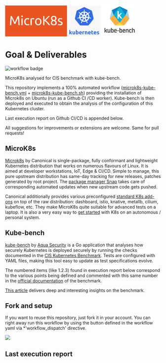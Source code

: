 <img src="img/microk8s-logo.png" height="100">   <img src="img/kubernetes-logo.png" height="100">    <img src="img/kube-bench-logo.png" height="105">

# Goal & Deliverables

![workflow badge](https://github.com/didier-durand/microk8s-kube-bench/workflows/MicroK8s%20Kube-bench/badge.svg)

MicroK8s analysed for CIS benchmark with kube-bench. 

This repository implements a 100% automated workflow ([microk8s-kube-bench.yml](.github/workflows/microk8s-kube-bench.yml) + [microk8s-kube-bench.sh](sh/microk8s-kube-bench.sh)) providing the installation of Microk8s on Ubuntu (run as a Github CI /CD worker). Kube-bench is then deployed and executed to obtain the analysis of the configuration of this Kubernetes cluster.

Last execution report on Github CI/CD is appended below.

All suggestions for improvements or extensions are welcome. Same for pull requests!

## MicroK8s

[Microk8s](https://github.com/ubuntu/microk8s) by Canonical is single-package, fully conformant and lightweight Kubernetes distribution that works on numerous flavours of Linux. It is aimed at developer workstations, IoT, Edge & CI/CD. Simple to manage, this pure upstream distribution has same-day tracking for new releases, patches generated by root project. The [package manager Snap](https://en.wikipedia.org/wiki/Snap_(package_manager)) takes care of corresponding automated updates when new upstream code gets pushed.

Canonical additionally provides various preconfigured [standard K8s add-ons](https://microk8s.io/docs/addons) on top of the raw distribution: dashboard, istio, knative, metallb, cilium, kubeflow, etc.  They make MicroK8s quite suitable for advanced tests on a laptop. It is also a very easy way to [get started](https://microk8s.io/tutorials) with K8s on an autonomous / personal system.

 
## Kube-bench

[kube-bench](https://github.com/aquasecurity/kube-bench) by [Aqua Security](https://www.aquasec.com/) is a Go application that analyses how securely 
Kubernetes is deployed securely by running the checks documented in the [CIS Kubernetes Benchmark](https://www.cisecurity.org/benchmark/kubernetes/).
Tests are configured with YAML files, making this tool easy to update as test specifications evolve.

The numbered items (like 1.2.3) found in execution report below correspond to the various points being defined and commented with this same number 
in the [official documentation](https://www.cisecurity.org/benchmark/kubernetes/) of the benchmark.

[This article](https://medium.com/better-programming/how-to-harden-your-kubernetes-cluster-with-kube-bench-fae71eb24d8) delivers deep and interesting 
insights on the benchmark.

## Fork and setup

If you want to reuse this repository, just fork it in your account. You can right away run this workflow by using the button defined in the workflow yaml via *'workflow_dispatch' directive.

<img src="img/microk8s-kube-bench.workflow-button.jpg" height="200">

## Last execution report

